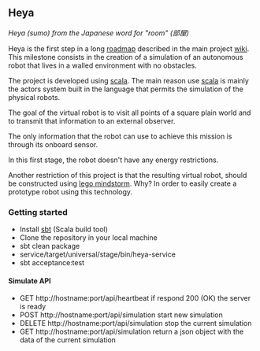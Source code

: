## Heya

_Heya (sumo) from the Japanese word for "room" (部屋)_

Heya is the first step in a long [roadmap](https://github.com/wasupu/wasupu/wiki/Roadmap) described in the main project [wiki](https://github.com/wasupu/wasupu/wiki). This milestone consists in the creation of a simulation of an autonomous robot that lives in a walled environment with no obstacles.

The project is developed using [scala](http://www.scala-lang.org/). The main reason use [scala](http://www.scala-lang.org/) is mainly the actors system built in the language that permits the simulation of the physical robots.

The goal of the virtual robot is to visit all points of a square plain world and to transmit that information to an external observer. 

The only information that the robot can use to achieve this mission is through its onboard sensor.

In this first stage, the robot doesn't have any energy restrictions.

Another restriction of this project is that the resulting virtual robot, should be constructed using [lego mindstorm](http://www.lego.com/en-us/mindstorms/?domainredir=mindstorms.lego.com). Why? In order to easily create a prototype robot using this technology.

### Getting started

* Install [sbt](http://www.scala-sbt.org/) (Scala build tool)
* Clone the repository in your local machine
* sbt clean package
* service/target/universal/stage/bin/heya-service
* sbt acceptance:test

#### Simulate API

* GET http://hostname:port/api/heartbeat if respond 200 (OK) the server is ready
* POST http://hostname:port/api/simulation start new simulation
* DELETE http://hostname:port/api/simulation stop the current simulation
* GET  http://hostname:port/api/simulation return a json object with the data of the current simulation

